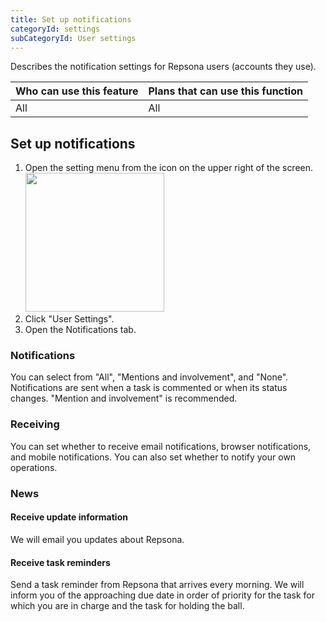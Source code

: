 ```yaml
---
title: Set up notifications
categoryId: settings
subCategoryId: User settings
---
```


Describes the notification settings for Repsona users (accounts they use).

|Who can use this feature|Plans that can use this function|
|---|---|
|All|All|

## Set up notifications

1. Open the setting menu from the icon on the upper right of the screen.<br><img src="/images/help/menu-button.png" width="222">
2. Click "User Settings".
3. Open the Notifications tab.

### Notifications

You can select from "All", "Mentions and involvement", and "None". Notifications are sent when a task is commented or when its status changes. "Mention and involvement" is recommended.

### Receiving

You can set whether to receive email notifications, browser notifications, and mobile notifications. You can also set whether to notify your own operations.

### News

#### Receive update information

We will email you updates about Repsona.

#### Receive task reminders

Send a task reminder from Repsona that arrives every morning. We will inform you of the approaching due date in order of priority for the task for which you are in charge and the task for holding the ball.
